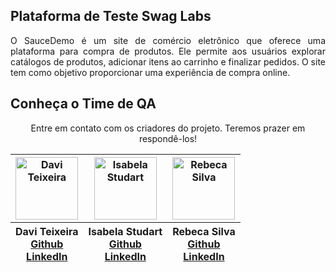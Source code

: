 ## Plataforma de Teste Swag Labs
<p align=center></p>
<div align=justify>
    <p>O SauceDemo é um site de comércio eletrônico que oferece uma plataforma para compra de produtos. Ele permite aos usuários explorar catálogos de produtos, adicionar itens ao carrinho e finalizar pedidos.
O site tem como objetivo proporcionar uma experiência de compra online.
</p>
    
## Conheça o Time de QA 
<p align=center>Entre em contato com os criadores do projeto. Teremos prazer em respondê-los!</p>
<div align=center>
    <table>
      <thead>
        <tr>
          <th><img src="https://ik.imagekit.io/zc68f3m83/3.png?updatedAt=1695653273148" width=100 height=100 alt="Davi Teixeira" ></th>
          <th><img src="https://ik.imagekit.io/zc68f3m83/1.png?updatedAt=1695653273179" width=100 height=100 alt="Isabela Studart" ></th>
          <th><img src="https://ik.imagekit.io/zc68f3m83/2.png?updatedAt=1695653272901" width=100 height=100 alt="Rebeca Silva" ></th>
        </tr>
        <tr>
          <th>
            Davi Teixeira<br>
            <a href='https://github.com/daviteixeira-btm' target="_blank" rel=noreferrer>Github</a><br>
            <a href='https://www.linkedin.com/in/daviteixeira-me/' target="_blank" rel=noreferrer>LinkedIn</a>
          </th>
          <th>
           Isabela Studart<br>
            <a href= 'https://github.com/Istudart' target="_blank" rel=noreferrer>Github</a><br>
            <a href='https://www.linkedin.com/in/isabelastudart/' target="_blank" rel=noreferrer>LinkedIn</a>
          </th>
          <th>
           Rebeca Silva<br>
            <a href='https://github.com/rebecasantana' target="_blank" rel=noreferrer>Github</a><br>
            <a href='https://www.linkedin.com/in/rebecasantana/' target="_blank" rel=noreferrer>LinkedIn</a>
          </th>
         
